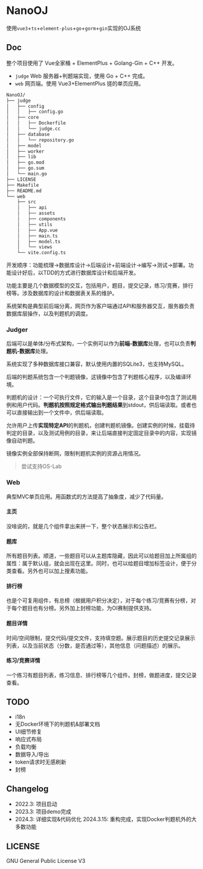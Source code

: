 # NanoOJ

使用`vue3`+`ts`+`element-plus`+`go`+`gorm`+`gin`实现的OJ系统

## Doc

整个项目使用了 Vue全家桶 + ElementPlus + Golang-Gin + C++ 开发。

- `judge` Web 服务器+判题端实现，使用 Go + C++ 完成。
- `web` 网页端。使用 Vue3+ElementPlus 搓的单页应用。

```bash
NanoOJ/
├── judge
│   ├── config
│   │   ├── config.go
│   ├── core
│   │   ├── Dockerfile
│   │   └── judge.cc
│   ├── database
│   │   └── repository.go
│   ├── model
│   ├── worker
│   ├── lib
│   ├── go.mod
│   ├── go.sum
│   └── main.go
├── LICENSE
├── Makefile
├── README.md
└── web
    ├── src
    │   ├── api
    │   ├── assets
    │   ├── components
    │   ├── utils
    │   ├── App.vue
    │   ├── main.ts
    │   ├── model.ts
    │   └── views
    └── vite.config.ts
```

开发顺序：功能梳理->数据库设计->后端设计+前端设计->编写->测试->部署。功能设计好后，以TDD的方式进行数据库设计和后端开发。

功能主要是几个数据模型的交互，包括用户，题目，提交记录，练习/竞赛，排行榜等。涉及数据库的设计和数据表关系的维护。

系统架构是典型前后端分离，网页作为客户端通过API和服务器交互，服务器负责数据库层操作，以及判题机的调度。

### Judger

后端可以是单体/分布式架构，一个实例可以作为**前端-数据库**处理，也可以负责**判题机-数据库**处理。

系统实现了多种数据库接口兼容，默认使用内置的SQLite3，也支持MySQL。

后端的判题系统包含一个判题镜像，这镜像中包含了判题核心程序，以及编译环境。

判题机的设计：一个可执行文件，它的输入是一个目录，这个目录中包含了测试用例和用户代码。**判题机按照规定格式输出判题结果**到stdout，供后端读取。或者也可以直接输出到一个文件中，供后端读取。

允许用户上传**实现特定API**的判题机，创建判题机镜像。创建实例的时候，挂载待判定的目录，以及测试用例的目录，来让后端直接判定固定目录中的内容，实现镜像自动判题。

镜像实例全部保持断网，限制判题机实例的资源占用情况。

>尝试支持OS-Lab

### Web

典型MVC单页应用。用函数式的方法提高了抽象度，减少了代码量。

#### 主页

没啥说的，就是几个组件拿出来拼一下，整个状态展示和公告栏。

#### 题库

所有题目列表。顺道，一些题目可以从主题库隐藏，因此可以给题目加上所属组的属性：属于默认组，就会出现在这里。同时，也可以给题目增加标签设计，便于分类查看。另外也可以加上搜素功能。

#### 排行榜

也是个可复用组件，有总榜（根据用户积分决定），对于每个练习/竞赛有分榜，对于每个题目也有分榜。另外加上封榜功能，为OI赛制提供支持。

#### 题目详情

时间/空间限制，提交代码/提交文件，支持填空题。展示题目的历史提交记录展示列表，以及当前状态（分数，是否通过等），其他信息（问题描述）的展示。

#### 练习/竞赛详情

一个练习有题目列表，练习信息、排行榜等几个组件。封榜，做题进度，提交记录查看。

## TODO

- i18n
- 无Docker环境下的判题机&部署文档
- UI细节修复
- 响应式布局
- 负载均衡
- 数据导入/导出
- token请求时无感刷新
- 封榜

## Changelog

- 2022.3: 项目启动
- 2023.3: 项目demo完成
- 2024.3: 详细实现&代码优化
    2024.3.15: 重构完成，实现Docker判题机外的大多数功能

## LICENSE

GNU General Public License V3
